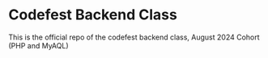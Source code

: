 # Codefest Backend Class

This is the official repo of the codefest backend class, August 2024 Cohort (PHP and MyAQL)
